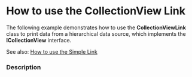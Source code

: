 # How to use the CollectionView Link


<p>The following example demonstrates how to use the <strong>CollectionViewLink</strong> class to print data from a hierarchical data source, which implements the <strong>ICollectionView</strong> interface.</p><p>See also: <a href="https://www.devexpress.com/Support/Center/p/E1673">How to use the Simple Link</a></p>


<h3>Description</h3>

<p><br />
</p>

<br/>


